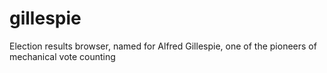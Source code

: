# gillespie
Election results browser, named for Alfred Gillespie, one of the pioneers of mechanical vote counting
